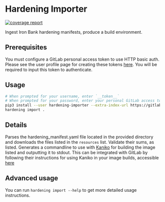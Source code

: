 # Hardening Importer

[![coverage report](https://gitlab.jharmison.com/dco/hardening-importer/badges/main/coverage.svg)](https://gitlab.jharmison.com/dco/hardening-importer/-/commits/main)

Ingest Iron Bank hardening manifests, produce a build environment.

## Prerequisites

You must configure a GitLab personal access token to use HTTP basic auth. Please see the user profile page for creating these tokens [here](https://gitlab.jharmison.com/-/profile/personal_access_tokens). You will be required to input this token to authenticate.

## Usage

```sh
# When prompted for your username, enter `__token__`
# When prompted for your password, enter your personal GitLab access token
pip3 install --user hardening-importer --extra-index-url https://gitlab.jharmison.com/api/v4/projects/4/packages/pypi/simple
hardening import .
```

## Details

Parses the hardening_manifest.yaml file located in the provided directory and downloads the files listed in the `resources` list. Validate their sums, as listed. Generates a commandline to use with [Kaniko](https://github.com/GoogleContainerTools/kaniko) for building the image listed and outputting it to stdout. This can be integrated with GitLab by following their instructions for using Kaniko in your image builds, accessible [here](https://docs.gitlab.com/ee/ci/docker/using_kaniko.html)

## Advanced usage

You can run `hardening import --help` to get more detailed usage instructions.
